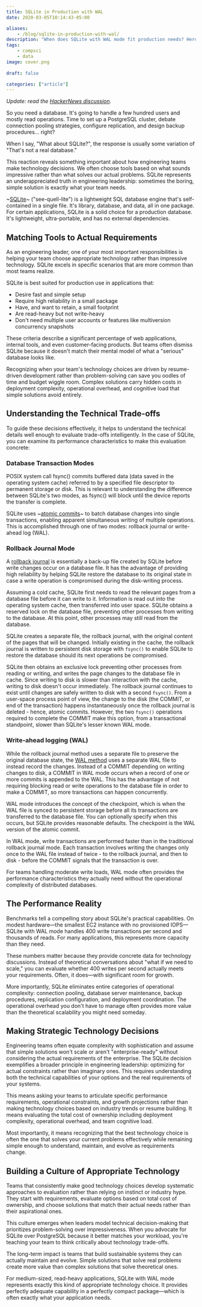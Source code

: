 ```yaml
---
title: SQLite in Production with WAL
date: 2020-03-05T10:14:43-05:00

aliases:
    - /blog/sqlite-in-production-with-wal/
description: "When does SQLite with WAL mode fit production needs? Here's how engineering leaders can guide technology decisions based on actual requirements rather than industry hype."
tags:
    - compsci
    - data
image: cover.png
 
draft: false

categories: ["article"]
---
```


_Update: read the [HackerNews discussion](https://news.ycombinator.com/item?id=27237919)._

So you need a database. It's going to handle a few hundred users and mostly read operations. Time to set up a PostgreSQL cluster, debate connection pooling strategies, configure replication, and design backup procedures... right?

When I say, "What about SQLite?", the response is usually some variation of "That's not a real database."

This reaction reveals something important about how engineering teams make technology decisions. We often choose tools based on what sounds impressive rather than what solves our actual problems. SQLite represents an underappreciated truth in engineering leadership: sometimes the boring, simple solution is exactly what your team needs.

~[SQLite](https://sqlite.org/index.html)~ ("see-quell-lite") is a lightweight SQL database engine that's self-contained in a single file. It's library, database, and data, all in one package. For certain applications, SQLite is a solid choice for a production database. It's lightweight, ultra-portable, and has no external dependencies.

## Matching Tools to Actual Requirements

As an engineering leader, one of your most important responsibilities is helping your team choose appropriate technology rather than impressive technology. SQLite excels in specific scenarios that are more common than most teams realize.

SQLite is best suited for production use in applications that:

* Desire fast and simple setup
* Require high reliability in a small package
* Have, and want to retain, a small footprint
* Are read-heavy but not write-heavy
* Don't need multiple user accounts or features like multiversion concurrency snapshots

These criteria describe a significant percentage of web applications, internal tools, and even customer-facing products. But teams often dismiss SQLite because it doesn't match their mental model of what a "serious" database looks like.

Recognizing when your team's technology choices are driven by resume-driven development rather than problem-solving can save you oodles of time and budget wiggle room. Complex solutions carry hidden costs in deployment complexity, operational overhead, and cognitive load that simple solutions avoid entirely.

## Understanding the Technical Trade-offs

To guide these decisions effectively, it helps to understand the technical details well enough to evaluate trade-offs intelligently. In the case of SQLite, you can examine its performance characteristics to make this evaluation concrete:

### Database Transaction Modes

POSIX system call fsync() commits buffered data (data saved in the operating system cache) referred to by a specified file descriptor to permanent storage or disk. This is relevant to understanding the difference between SQLite's two modes, as fsync() will block until the device reports the transfer is complete.

SQLite uses ~[atomic commits](https://sqlite.org/atomiccommit.html)~ to batch database changes into single transactions, enabling apparent simultaneous writing of multiple operations. This is accomplished through one of two modes: rollback journal or write-ahead log (WAL).

### Rollback Journal Mode

A [rollback journal](https://www.sqlite.org/lockingv3.html#rollback) is essentially a back-up file created by SQLite before write changes occur on a database file. It has the advantage of providing high reliability by helping SQLite restore the database to its original state in case a write operation is compromised during the disk-writing process.

Assuming a cold cache, SQLite first needs to read the relevant pages from a database file before it can write to it. Information is read out into the operating system cache, then transferred into user space. SQLite obtains a reserved lock on the database file, preventing other processes from writing to the database. At this point, other processes may still read from the database.

SQLite creates a separate file, the rollback journal, with the original content of the pages that will be changed. Initially existing in the cache, the rollback journal is written to persistent disk storage with `fsync()` to enable SQLite to restore the database should its next operations be compromised.

SQLite then obtains an exclusive lock preventing other processes from reading or writing, and writes the page changes to the database file in cache. Since writing to disk is slower than interaction with the cache, writing to disk doesn't occur immediately. The rollback journal continues to exist until changes are safely written to disk with a second `fsync()`. From a user-space process point of view, the change to the disk (the COMMIT, or end of the transaction) happens instantaneously once the rollback journal is deleted - hence, atomic commits. However, the two `fsync()` operations required to complete the COMMIT make this option, from a transactional standpoint, slower than SQLite's lesser known WAL mode.

### Write-ahead logging (WAL)

While the rollback journal method uses a separate file to preserve the original database state, the [WAL method](https://www.sqlite.org/wal.html) uses a separate WAL file to instead record the changes. Instead of a COMMIT depending on writing changes to disk, a COMMIT in WAL mode occurs when a record of one or more commits is appended to the WAL. This has the advantage of not requiring blocking read or write operations to the database file in order to make a COMMIT, so more transactions can happen concurrently.

WAL mode introduces the concept of the checkpoint, which is when the WAL file is synced to persistent storage before all its transactions are transferred to the database file. You can optionally specify when this occurs, but SQLite provides reasonable defaults. The checkpoint is the WAL version of the atomic commit.

In WAL mode, write transactions are performed faster than in the traditional rollback journal mode. Each transaction involves writing the changes only once to the WAL file instead of twice - to the rollback journal, and then to disk - before the COMMIT signals that the transaction is over.

For teams handling moderate write loads, WAL mode often provides the performance characteristics they actually need without the operational complexity of distributed databases.

## The Performance Reality

Benchmarks tell a compelling story about SQLite's practical capabilities. On modest hardware—the smallest EC2 instance with no provisioned IOPS—SQLite with WAL mode handles 400 write transactions per second and thousands of reads. For many applications, this represents more capacity than they need.

These numbers matter because they provide concrete data for technology discussions. Instead of theoretical conversations about "what if we need to scale," you can evaluate whether 400 writes per second actually meets your requirements. Often, it does—with significant room for growth.

More importantly, SQLite eliminates entire categories of operational complexity: connection pooling, database server maintenance, backup procedures, replication configuration, and deployment coordination. The operational overhead you don't have to manage often provides more value than the theoretical scalability you might need someday.

## Making Strategic Technology Decisions

Engineering teams often equate complexity with sophistication and assume that simple solutions won't scale or aren't "enterprise-ready" without considering the actual requirements of the enterprise. The SQLite decision exemplifies a broader principle in engineering leadership: optimizing for actual constraints rather than imaginary ones. This requires understanding both the technical capabilities of your options and the real requirements of your systems.

This means asking your teams to articulate specific performance requirements, operational constraints, and growth projections rather than making technology choices based on industry trends or resume building. It means evaluating the total cost of ownership including deployment complexity, operational overhead, and team cognitive load.

Most importantly, it means recognizing that the best technology choice is often the one that solves your current problems effectively while remaining simple enough to understand, maintain, and evolve as requirements change.

## Building a Culture of Appropriate Technology

Teams that consistently make good technology choices develop systematic approaches to evaluation rather than relying on instinct or industry hype. They start with requirements, evaluate options based on total cost of ownership, and choose solutions that match their actual needs rather than their aspirational ones.

This culture emerges when leaders model technical decision-making that prioritizes problem-solving over impressiveness. When you advocate for SQLite over PostgreSQL because it better matches your workload, you're teaching your team to think critically about technology trade-offs.

The long-term impact is teams that build sustainable systems they can actually maintain and evolve. Simple solutions that solve real problems create more value than complex solutions that solve theoretical ones.

For medium-sized, read-heavy applications, SQLite with WAL mode represents exactly this kind of appropriate technology choice. It provides perfectly adequate capability in a perfectly compact package—which is often exactly what your application needs.
